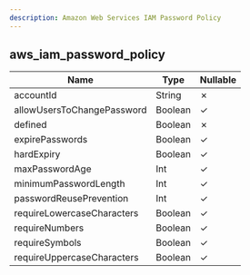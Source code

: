 ```yaml
---
description: Amazon Web Services IAM Password Policy
---
```

aws_iam_password_policy
-----------------------

| **Name**                   | **Type** | **Nullable** |
| -------------------------- | -------- | ------------ |
| accountId                  | String   | &cross;      |
| allowUsersToChangePassword | Boolean  | &check;      |
| defined                    | Boolean  | &cross;      |
| expirePasswords            | Boolean  | &check;      |
| hardExpiry                 | Boolean  | &check;      |
| maxPasswordAge             | Int      | &check;      |
| minimumPasswordLength      | Int      | &check;      |
| passwordReusePrevention    | Int      | &check;      |
| requireLowercaseCharacters | Boolean  | &check;      |
| requireNumbers             | Boolean  | &check;      |
| requireSymbols             | Boolean  | &check;      |
| requireUppercaseCharacters | Boolean  | &check;      |
